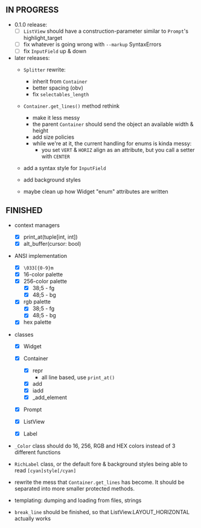 IN PROGRESS
-----------

* 0.1.0 release:
    - [ ] `ListView` should have a construction-parameter similar to `Prompt`'s highlight_target
    - [ ] fix whatever is going wrong with `--markup` SyntaxErrors
    - [ ] fix `InputField` up & down

* later releases:
    - `Splitter` rewrite:
        + inherit from `Container`
        + better spacing (obv)
        + fix `selectables_length`

    - `Container.get_lines()` method rethink
        + make it less messy
        + the parent `Container` should send the object an available width & height
        + add size policies
        + while we're at it, the current handling for enums is kinda messy:
            * you set `VERT` & `HORIZ` align as an attribute, but you call a setter with `CENTER`

    - add a syntax style for `InputField`

    - add background styles

    - maybe clean up how Widget "enum" attributes are written

FINISHED
--------

* context managers
    - [x] print_at(tuple[int, int])
    - [x] alt_buffer(cursor: bool)

* ANSI implementation
    - [x] `\033[{0-9}m`
    - [x] 16-color palette
    - [x] 256-color palette
        + [x] 38;5 - fg
        + [x] 48;5 - bg

    - [x] rgb palette
        + [x] 38;5 - fg
        + [x] 48;5 - bg

    - [x] hex palette

* classes
    - [x] Widget

    - [x] Container
        + [x] repr
            * all line based, use `print_at()`
        + [x] add
        + [x] iadd
        + [x] \_add_element

    - [x] Prompt
    - [x] ListView
    - [x] Label

* `_Color` class should do 16, 256, RGB and HEX colors instead of 3 different functions

* `RichLabel` class, or the default fore & background styles being able to read `[cyan]style[/cyan]`

* rewrite the mess that `Container.get_lines` has become. It should be separated into more smaller protected methods.

* templating: dumping and loading from files, strings

* `break_line` should be finished, so that ListView.LAYOUT_HORIZONTAL actually works
